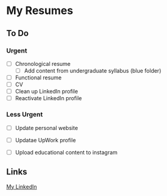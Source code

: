 # My Resumes

## To Do
### Urgent
- [ ] Chronological resume  
  - [ ] Add content from undergraduate syllabus (blue folder)
- [ ] Functional resume
- [ ] CV
- [ ] Clean up LinkedIn profile
- [ ] Reactivate LinkedIn profile

### Less Urgent
- [ ] Update personal website
- [ ] Updatae UpWork profile
- [ ] Upload educational content to instagram


## Links
[My LinkedIn](www.linkedin.com/in/lshriver)
